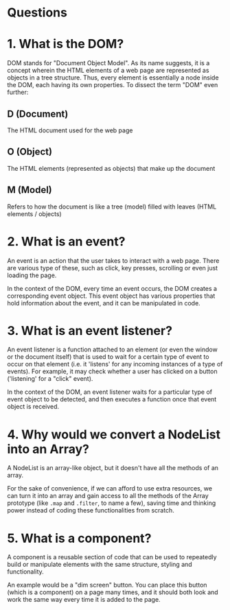 # Questions

# 1. What is the DOM?

DOM stands for "Document Object Model". As its name suggests, it is a concept wherein the HTML elements of a web page are represented as objects in a tree structure. Thus, every element is essentially a node inside the DOM, each having its own properties. To dissect the term "DOM" even further:

## D (Document)
The HTML document used for the web page

## O (Object)
The HTML elements (represented as objects) that make up the document

## M (Model)
Refers to how the document is like a tree (model) filled with leaves (HTML elements / objects)

# 2. What is an event?

An event is an action that the user takes to interact with a web page. There are various type of these, such as click, key presses, scrolling or even just loading the page.

In the context of the DOM, every time an event occurs, the DOM creates a corresponding event object. This event object has various properties that hold information about the event, and it can be manipulated in code.

# 3. What is an event listener?

An event listener is a function attached to an element (or even the window or the document itself) that is used to wait for a certain type of event to occur on that element (i.e. it 'listens' for any incoming instances of a type of events). For example, it may check whether a user has clicked on a button ('listening' for a "click" event).

In the context of the DOM, an event listener waits for a particular type of event object to be detected, and then executes a function once that event object is received.

# 4. Why would we convert a NodeList into an Array?

A NodeList is an array-like object, but it doesn't have all the methods of an array. 

For the sake of convenience, if we can afford to use extra resources, we can turn it into an array and gain access to all the methods of the Array prototype (like `.map` and `.filter`, to name a few), saving time and thinking power instead of coding these functionalities from scratch.

# 5. What is a component? 

A component is a reusable section of code that can be used to repeatedly build or manipulate elements with the same structure, styling and functionality.

An example would be a "dim screen" button. You can place this button (which is a component) on a page many times, and it should both look and work the same way every time it is added to the page.